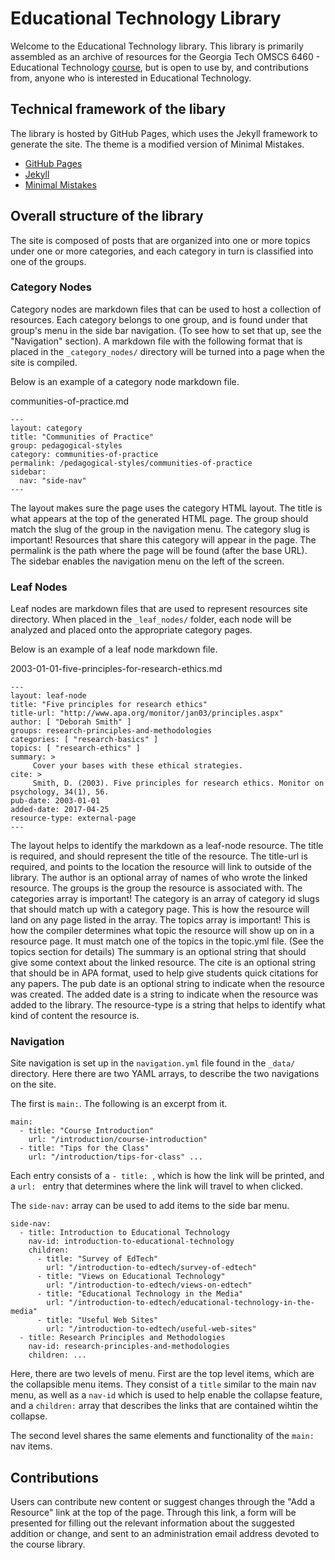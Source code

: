 # Educational Technology Library
Welcome to the Educational Technology library. This library is primarily assembled as an archive of resources for the Georgia Tech OMSCS 6460 - Educational Technology [course](https://www.omscs.gatech.edu/cs-6460-educational-technology), but is open to use by, and contributions from, anyone who is interested in Educational Technology.

## Technical framework of the libary
The library is hosted by GitHub Pages, which uses the Jekyll framework to generate the site.  The theme is a modified version of Minimal Mistakes.

- [GitHub Pages](https://guides.github.com/features/pages/)
- [Jekyll](https://jekyllrb.com/)
- [Minimal Mistakes](https://mmistakes.github.io/minimal-mistakes/)

## Overall structure of the library
The site is composed of posts that are organized into one or more topics under one or more categories, and each category in turn is classified into one of the groups.

### Category Nodes
Category nodes are markdown files that can be used to host a collection of resources. Each category belongs to one group, and is found under that group's menu in the side bar navigation. (To see how to set that up, see the "Navigation" section). A markdown file with the following format that is placed in the ```_category_nodes/``` directory will be turned into a page when the site is compiled.

Below is an example of a category node markdown file. 

communities-of-practice.md
```
---
layout: category
title: "Communities of Practice"
group: pedagogical-styles
category: communities-of-practice
permalink: /pedagogical-styles/communities-of-practice
sidebar:
  nav: "side-nav"
---
```

The layout makes sure the page uses the category HTML layout.
The title is what appears at the top of the generated HTML page.
The group should match the slug of the group in the navigation menu.
The category slug is important! Resources that share this category will appear in the page.
The permalink is the path where the page will be found (after the base URL).
The sidebar enables the navigation menu on the left of the screen.

### Leaf Nodes
Leaf nodes are markdown files that are used to represent resources site directory. When placed in the ```_leaf_nodes/``` folder, each node will be analyzed and placed onto the appropriate category pages.

Below is an example of a leaf node markdown file.

2003-01-01-five-principles-for-research-ethics.md
```
---
layout: leaf-node
title: "Five principles for research ethics"
title-url: "http://www.apa.org/monitor/jan03/principles.aspx"
author: [ "Deborah Smith" ]
groups: research-principles-and-methodologies
categories: [ "research-basics" ]
topics: [ "research-ethics" ]
summary: >
     Cover your bases with these ethical strategies.
cite: >
     Smith, D. (2003). Five principles for research ethics. Monitor on psychology, 34(1), 56.
pub-date: 2003-01-01
added-date: 2017-04-25
resource-type: external-page
---
```

The layout helps to identify the markdown as a leaf-node resource.
The title is required, and should represent the title of the resource.
The title-url is required, and points to the location the resource will link to outside of the library.
The author is an optional array of names of who wrote the linked resource.
The groups is the group the resource is associated with.
The categories array is important! The category is an array of category id slugs that should match up with a category page. This is how the resource will land on any page listed in the array.
The topics array is important! This is how the compiler determines what topic the resource will show up on in a resource page. It must match one of the topics in the topic.yml file. (See the topics section for details)
The summary is an optional string that should give some context about the linked resource.
The cite is an optional string that should be in APA format, used to help give students quick citations for any papers. 
The pub date is an optional string to indicate when the resource was created.
The added date is a string to indicate when the resource was added to the library.
The resource-type is a string that helps to identify what kind of content the resource is.

### Navigation
Site navigation is set up in the ```navigation.yml``` file found in the ```_data/``` directory. Here there are two YAML arrays, to describe the two navigations on the site.

The first is ```main:```. The following is an excerpt from it. 
```
main:
  - title: "Course Introduction"
    url: "/introduction/course-introduction"
  - title: "Tips for the Class"
    url: "/introduction/tips-for-class" ...
```

Each entry consists of a ```- title: ```, which is how the link will be printed, and a ```url: ``` entry that determines where the link will travel to when clicked. 

The ```side-nav:``` array can be used to add items to the side bar menu.

```
side-nav:
  - title: Introduction to Educational Technology
    nav-id: introduction-to-educational-technology
    children:
      - title: "Survey of EdTech"
        url: "/introduction-to-edtech/survey-of-edtech"
      - title: "Views on Educational Technology"
        url: "/introduction-to-edtech/views-on-edtech"
      - title: "Educational Technology in the Media"
        url: "/introduction-to-edtech/educational-technology-in-the-media"
      - title: "Useful Web Sites"
        url: "/introduction-to-edtech/useful-web-sites"
  - title: Research Principles and Methodologies
    nav-id: research-principles-and-methodologies
    children: ...
```

Here, there are two levels of menu. First are the top level items, which are the collapsible menu items. They consist of a ```title``` similar to the main nav menu, as well as a ```nav-id``` which is used to help enable the collapse feature, and a ```children:``` array that describes the links that are contained wihtin the collapse.

The second level shares the same elements and functionality of the ```main:``` nav items.

## Contributions
Users can contribute new content or suggest changes through the "Add a Resource" link at the top of the page.  Through this link, a form will be presented for filling out the relevant information about the suggested addition or change, and sent to an administration email address devoted to the course library.


